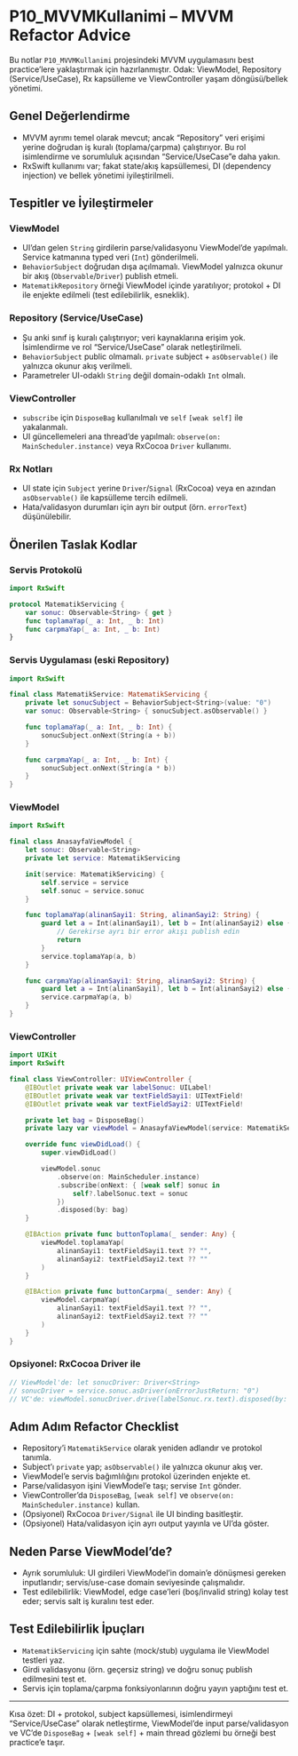 # P10_MVVMKullanimi – MVVM Refactor Advice

Bu notlar `P10_MVVMKullanimi` projesindeki MVVM uygulamasını best practice’lere yaklaştırmak için hazırlanmıştır. Odak: ViewModel, Repository (Service/UseCase), Rx kapsülleme ve ViewController yaşam döngüsü/bellek yönetimi.

## Genel Değerlendirme
- MVVM ayrımı temel olarak mevcut; ancak “Repository” veri erişimi yerine doğrudan iş kuralı (toplama/çarpma) çalıştırıyor. Bu rol isimlendirme ve sorumluluk açısından “Service/UseCase”e daha yakın.
- RxSwift kullanımı var; fakat state/akış kapsüllemesi, DI (dependency injection) ve bellek yönetimi iyileştirilmeli.

## Tespitler ve İyileştirmeler

### ViewModel
- UI’dan gelen `String` girdilerin parse/validasyonu ViewModel’de yapılmalı. Service katmanına typed veri (`Int`) gönderilmeli.
- `BehaviorSubject` doğrudan dışa açılmamalı. ViewModel yalnızca okunur bir akış (`Observable`/`Driver`) publish etmeli.
- `MatematikRepository` örneği ViewModel içinde yaratılıyor; protokol + DI ile enjekte edilmeli (test edilebilirlik, esneklik).

### Repository (Service/UseCase)
- Şu anki sınıf iş kuralı çalıştırıyor; veri kaynaklarına erişim yok. İsimlendirme ve rol “Service/UseCase” olarak netleştirilmeli.
- `BehaviorSubject` public olmamalı. `private` subject + `asObservable()` ile yalnızca okunur akış verilmeli.
- Parametreler UI-odaklı `String` değil domain-odaklı `Int` olmalı.

### ViewController
- `subscribe` için `DisposeBag` kullanılmalı ve `self` `[weak self]` ile yakalanmalı.
- UI güncellemeleri ana thread’de yapılmalı: `observe(on: MainScheduler.instance)` veya RxCocoa `Driver` kullanımı.

### Rx Notları
- UI state için `Subject` yerine `Driver`/`Signal` (RxCocoa) veya en azından `asObservable()` ile kapsülleme tercih edilmeli.
- Hata/validasyon durumları için ayrı bir output (örn. `errorText`) düşünülebilir.

## Önerilen Taslak Kodlar

### Servis Protokolü
```swift
import RxSwift

protocol MatematikServicing {
    var sonuc: Observable<String> { get }
    func toplamaYap(_ a: Int, _ b: Int)
    func carpmaYap(_ a: Int, _ b: Int)
}
```

### Servis Uygulaması (eski Repository)
```swift
import RxSwift

final class MatematikService: MatematikServicing {
    private let sonucSubject = BehaviorSubject<String>(value: "0")
    var sonuc: Observable<String> { sonucSubject.asObservable() }

    func toplamaYap(_ a: Int, _ b: Int) {
        sonucSubject.onNext(String(a + b))
    }

    func carpmaYap(_ a: Int, _ b: Int) {
        sonucSubject.onNext(String(a * b))
    }
}
```

### ViewModel
```swift
import RxSwift

final class AnasayfaViewModel {
    let sonuc: Observable<String>
    private let service: MatematikServicing

    init(service: MatematikServicing) {
        self.service = service
        self.sonuc = service.sonuc
    }

    func toplamaYap(alinanSayi1: String, alinanSayi2: String) {
        guard let a = Int(alinanSayi1), let b = Int(alinanSayi2) else {
            // Gerekirse ayrı bir error akışı publish edin
            return
        }
        service.toplamaYap(a, b)
    }

    func carpmaYap(alinanSayi1: String, alinanSayi2: String) {
        guard let a = Int(alinanSayi1), let b = Int(alinanSayi2) else { return }
        service.carpmaYap(a, b)
    }
}
```

### ViewController
```swift
import UIKit
import RxSwift

final class ViewController: UIViewController {
    @IBOutlet private weak var labelSonuc: UILabel!
    @IBOutlet private weak var textFieldSayi1: UITextField!
    @IBOutlet private weak var textFieldSayi2: UITextField!

    private let bag = DisposeBag()
    private lazy var viewModel = AnasayfaViewModel(service: MatematikService())

    override func viewDidLoad() {
        super.viewDidLoad()

        viewModel.sonuc
            .observe(on: MainScheduler.instance)
            .subscribe(onNext: { [weak self] sonuc in
                self?.labelSonuc.text = sonuc
            })
            .disposed(by: bag)
    }

    @IBAction private func buttonToplama(_ sender: Any) {
        viewModel.toplamaYap(
            alinanSayi1: textFieldSayi1.text ?? "",
            alinanSayi2: textFieldSayi2.text ?? ""
        )
    }

    @IBAction private func buttonCarpma(_ sender: Any) {
        viewModel.carpmaYap(
            alinanSayi1: textFieldSayi1.text ?? "",
            alinanSayi2: textFieldSayi2.text ?? ""
        )
    }
}
```

### Opsiyonel: RxCocoa Driver ile
```swift
// ViewModel'de: let sonucDriver: Driver<String>
// sonucDriver = service.sonuc.asDriver(onErrorJustReturn: "0")
// VC'de: viewModel.sonucDriver.drive(labelSonuc.rx.text).disposed(by: bag)
```

## Adım Adım Refactor Checklist
- Repository’i `MatematikService` olarak yeniden adlandır ve protokol tanımla.
- Subject’ı `private` yap; `asObservable()` ile yalnızca okunur akış ver.
- ViewModel’e servis bağımlılığını protokol üzerinden enjekte et.
- Parse/validasyon işini ViewModel’e taşı; servise `Int` gönder.
- ViewController’da `DisposeBag`, `[weak self]` ve `observe(on: MainScheduler.instance)` kullan.
- (Opsiyonel) RxCocoa `Driver/Signal` ile UI binding basitleştir.
- (Opsiyonel) Hata/validasyon için ayrı output yayınla ve UI’da göster.

## Neden Parse ViewModel’de?
- Ayrık sorumluluk: UI girdileri ViewModel’in domain’e dönüşmesi gereken inputlarıdır; servis/use-case domain seviyesinde çalışmalıdır.
- Test edilebilirlik: ViewModel, edge case’leri (boş/invalid string) kolay test eder; servis salt iş kuralını test eder.

## Test Edilebilirlik İpuçları
- `MatematikServicing` için sahte (mock/stub) uygulama ile ViewModel testleri yaz.
- Girdi validasyonu (örn. geçersiz string) ve doğru sonuç publish edilmesini test et.
- Servis için toplama/çarpma fonksiyonlarının doğru yayın yaptığını test et.

---
Kısa özet: DI + protokol, subject kapsüllemesi, isimlendirmeyi “Service/UseCase” olarak netleştirme, ViewModel’de input parse/validasyon ve VC’de `DisposeBag` + `[weak self]` + main thread gözlemi bu örneği best practice’e taşır.

